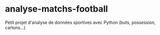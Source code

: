 # analyse-matchs-football
Petit projet d'analyse de données sportives avec Python (buts, possession, cartons...)
